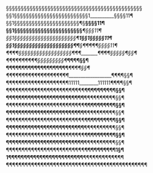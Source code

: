 　　§§§§§§§§§§§§§§§§§§§§§§§§§§§§§§§§§§§§§§§§§§§§§§
　　§§1§§§§§§§§§§§§§§§§§§§§§§§§§1__________§§§§11¶
　　§§1§§§§§§§§§§§§§§§§§§§§§§¶§____________§§§§11¶
　　§§1§§§§§§§§§§§§§§§§§§§§§§§_____________¶§§§11¶
　　§§1§§§§§§§§§§§§§§§§§§§§§¶_________1§§1§§§§§11¶
　　§§1§§§§§§§§§§§§§§§§§§§§¶¶________§¶¶¶¶¶§§§§11¶
　　¶¶¶¶§§§§§§§§§§§§§§§§§§¶¶¶________¶¶¶¶§§§§§¶§§¶
　　¶¶¶¶¶¶¶¶¶¶§§§§§§§§§¶___________________¶¶¶¶§§¶
　　¶¶¶¶¶¶¶¶¶¶¶¶¶¶¶¶¶¶¶¶___________________¶¶¶¶§§¶
　　¶¶¶¶¶¶¶¶¶¶¶¶¶¶¶¶¶¶¶¶___________________¶¶¶¶§§¶
　　¶¶¶¶¶¶¶¶¶¶¶¶¶¶¶¶¶¶¶¶11111________111111¶¶¶¶§§¶
　　¶¶¶¶¶¶¶¶¶¶¶¶¶¶¶¶¶¶¶¶¶¶¶¶¶________¶¶¶¶¶¶¶¶¶¶§§¶
　　¶¶¶¶¶¶¶¶¶¶¶¶¶¶¶¶¶¶¶¶¶¶¶¶¶________¶¶¶¶¶¶¶¶¶¶§§¶
　　¶¶¶¶¶¶¶¶¶¶¶¶¶¶¶¶¶¶¶¶¶¶¶¶¶________¶¶¶¶¶¶¶¶¶¶§§¶
　　¶¶¶¶¶¶¶¶¶¶¶¶¶¶¶¶¶¶¶¶¶¶¶¶¶________¶¶¶¶¶¶¶¶¶¶§§¶
　　¶¶¶¶¶¶¶¶¶¶¶¶¶¶¶¶¶¶¶¶¶¶¶¶¶________¶¶¶¶¶¶¶¶¶¶§§¶
　　¶¶¶¶¶¶¶¶¶¶¶¶¶¶¶¶¶¶¶¶¶¶¶¶¶________¶¶¶¶¶¶¶¶¶¶§§¶
　　¶¶¶¶¶¶¶¶¶¶¶¶¶¶¶¶¶¶¶¶¶¶¶¶¶________¶¶¶¶¶¶¶¶¶¶§§¶
　　¶¶¶¶¶¶¶¶¶¶¶¶¶¶¶¶¶¶¶¶¶¶¶¶¶________¶¶¶¶¶¶¶¶¶¶§§¶
　　¶¶¶¶¶¶¶¶¶¶¶¶¶¶¶¶¶¶¶¶¶¶¶¶¶________¶¶¶¶¶¶¶¶¶¶1§¶
　　1¶¶¶¶¶¶¶¶¶¶¶¶¶¶¶¶¶¶¶¶¶¶¶¶________¶¶¶¶¶¶¶¶¶¶¶¶¶
　　¶¶¶¶¶¶¶¶¶¶¶¶¶¶¶¶¶¶¶¶¶¶¶¶¶¶¶¶¶¶¶¶¶¶¶¶¶¶¶¶¶¶¶¶¶
